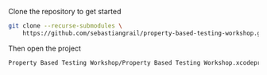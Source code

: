 Clone the repository to get started

```sh
git clone --recurse-submodules \
    https://github.com/sebastiangrail/property-based-testing-workshop.git
```

Then open the project

```sh
Property Based Testing Workshop/Property Based Testing Workshop.xcodeproj/
```

